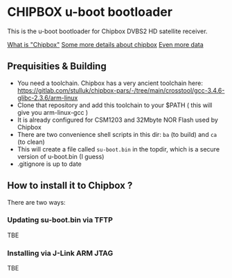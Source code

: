 # CHIPBOX u-boot bootloader

This is the u-boot bootloader for Chipbox DVBS2 HD satellite receiver.

[What is "Chipbox"](https://www.drejo.com/blog/chipbox/)
[Some more details about chipbox](https://gitlab.com/stulluk/chipbox-pars)
[Even more data](https://www.drejo.com/blog/chipbox/)


## Prequisities & Building


- You need a toolchain. Chipbox has a very ancient toolchain here:
https://gitlab.com/stulluk/chipbox-pars/-/tree/main/crosstool/gcc-3.4.6-glibc-2.3.6/arm-linux
- Clone that repository and add this toolchain to your $PATH ( this will give you arm-linux-gcc )
- It is already configured for CSM1203 and 32Mbyte NOR Flash used by Chipbox
- There are two convenience shell scripts in this dir: ```ba``` (to build) and ```ca``` (to clean)
- This will create a file called ```su-boot.bin``` in the topdir, which is a secure version of u-boot.bin (I guess)
- .gitignore is up to date


## How to install it to Chipbox ?

There are two ways:

### Updating su-boot.bin via TFTP

TBE

### Installing via J-Link ARM JTAG

TBE
